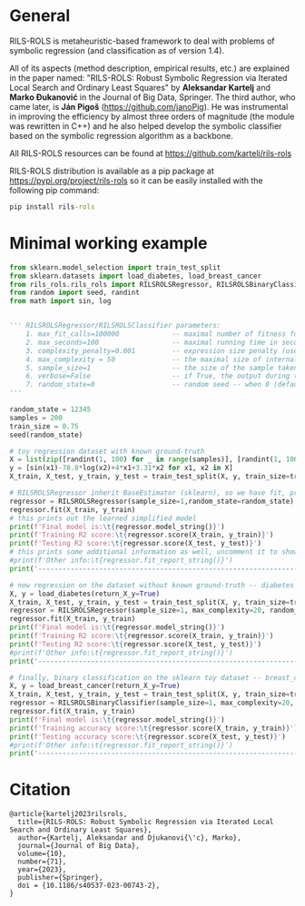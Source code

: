 # General

RILS-ROLS is metaheuristic-based framework to deal with problems of symbolic regression (and classification as of version 1.4). 

All of its aspects (method description, empirical results, etc.) are explained in the paper named:
"RILS-ROLS: Robust Symbolic Regression via Iterated Local Search and Ordinary Least Squares" by **Aleksandar Kartelj** and **Marko Đukanović** in the Journal of Big Data, Springer. 
The third author, who came later, is **Ján Pigoš** (https://github.com/janoPig). He was instrumental in improving the efficiency by almost three orders of magnitude (the module was rewritten in C++) and he also helped develop the symbolic classifier based on the symbolic regression algorithm as a backbone.

All RILS-ROLS resources can be found at https://github.com/kartelj/rils-rols

RILS-ROLS distribution is available as a pip package at https://pypi.org/project/rils-rols
so it can be easily installed with the following pip command:

```bat
pip install rils-rols
```

# Minimal working example
```python
from sklearn.model_selection import train_test_split
from sklearn.datasets import load_diabetes, load_breast_cancer
from rils_rols.rils_rols import RILSROLSRegressor, RILSROLSBinaryClassifier
from random import seed, randint
from math import sin, log


''' RILSROLSRegressor/RILSROLSClassifier parameters:
    1. max_fit_calls=100000             -- maximal number of fitness function calls
    2. max_seconds=100                  -- maximal running time in seconds
    3. complexity_penalty=0.001         -- expression size penalty (used for FitnessType.PENALTY) -- larger value means size is more important
    4. max_complexity = 50              -- the maximal size of internal expression (without symplification)
    5. sample_size=1                    -- the size of the sample taken from the training part
    6. verbose=False                    -- if True, the output during the program execution contains more details
    7. random_state=0                   -- random seed -- when 0 (default), the algorithm might produce different results in different runs
'''

random_state = 12345
samples = 200
train_size = 0.75
seed(random_state)

# toy regression dataset with known ground-truth 
X = list(zip([randint(1, 100) for _ in range(samples)], [randint(1, 100) for _ in range(samples)]))
y = [sin(x1)-78.8*log(x2)+4*x1+3.31*x2 for x1, x2 in X]
X_train, X_test, y_train, y_test = train_test_split(X, y, train_size=train_size, test_size=1-train_size, random_state=random_state)

# RILSROLSRegressor inherit BaseEstimator (sklearn), so we have fit, predict and score methods, where the score method is R2
regressor = RILSROLSRegressor(sample_size=1,random_state=random_state)
regressor.fit(X_train, y_train)
# this prints out the learned simplified model
print(f'Final model is:\t{regressor.model_string()}')
print(f'Training R2 score:\t{regressor.score(X_train, y_train)}')
print(f'Testing R2 score:\t{regressor.score(X_test, y_test)}')
# this prints some additional information as well, uncomment it to show it
#print(f'Other info:\t{regressor.fit_report_string()}')
print('--------------------------------------------------------------------------------------------------------------')

# now regression on the dataset without known ground-truth -- diabetes
X, y = load_diabetes(return_X_y=True)
X_train, X_test, y_train, y_test = train_test_split(X, y, train_size=train_size, test_size=1-train_size, random_state=random_state)
regressor = RILSROLSRegressor(sample_size=1, max_complexity=20, random_state=random_state)
regressor.fit(X_train, y_train)
print(f'Final model is:\t{regressor.model_string()}')
print(f'Training R2 score:\t{regressor.score(X_train, y_train)}')
print(f'Testing R2 score:\t{regressor.score(X_test, y_test)}')
#print(f'Other info:\t{regressor.fit_report_string()}')
print('--------------------------------------------------------------------------------------------------------------')

# finally, binary classification on the sklearn toy dataset -- breast_cancer
X, y = load_breast_cancer(return_X_y=True)
X_train, X_test, y_train, y_test = train_test_split(X, y, train_size=train_size, test_size=1-train_size, random_state=random_state)
regressor = RILSROLSBinaryClassifier(sample_size=1, max_complexity=20, random_state=random_state)
regressor.fit(X_train, y_train)
print(f'Final model is:\t{regressor.model_string()}')
print(f'Training accuracy score:\t{regressor.score(X_train, y_train)}')
print(f'Testing accuracy score:\t{regressor.score(X_test, y_test)}')
#print(f'Other info:\t{regressor.fit_report_string()}')
print('--------------------------------------------------------------------------------------------------------------')

```
# Citation

```
@article{kartelj2023rilsrols,
  title={RILS-ROLS: Robust Symbolic Regression via Iterated Local Search and Ordinary Least Squares},
  author={Kartelj, Aleksandar and Djukanovi{\'c}, Marko},
  journal={Journal of Big Data},
  volume={10},
  number={71},
  year={2023},
  publisher={Springer}, 
  doi = {10.1186/s40537-023-00743-2},
}
```
